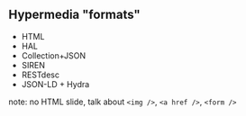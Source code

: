 ## Hypermedia "formats"

* HTML
* HAL
* Collection+JSON
* SIREN
* RESTdesc
* JSON-LD + Hydra

note:
no HTML slide, talk about `<img />`, `<a href />`, `<form />`